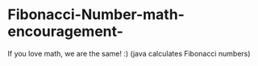 # Fibonacci-Number-math-encouragement-
If you love math, we are the same! :) (java calculates Fibonacci numbers)
